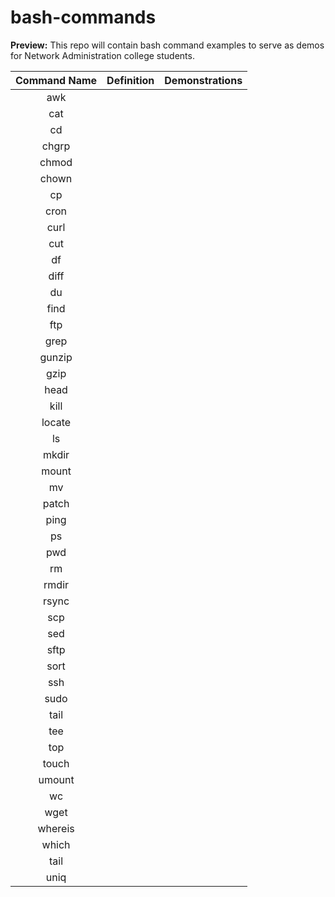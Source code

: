 # bash-commands
**Preview:** This repo will contain bash command examples to serve as demos for Network Administration college students.

| Command Name | Definition | Demonstrations |
| :---: | :---: | :---: |
| awk | |
| cat | |
| cd | |
| chgrp | |
| chmod | |
| chown | |
| cp | |
| cron | |  
| curl | |
| cut | |
| df | |
| diff | |
| du | |
| find | |
| ftp | |
| grep | |
| gunzip | |
| gzip | |
| head | |
| kill | |
| locate | |
| ls | |
| mkdir | |
| mount | |
| mv | |
| patch | |
| ping | |
| ps | |
| pwd | |
| rm | |
| rmdir | |
| rsync | |
| scp | |
| sed | |
| sftp | |
| sort | |
| ssh | |
| sudo | |
| tail | |
| tee | |
| top | |
| touch | |
| umount | |
| wc | |
| wget | |
| whereis | |
| which | |
| tail | |
| uniq | |
